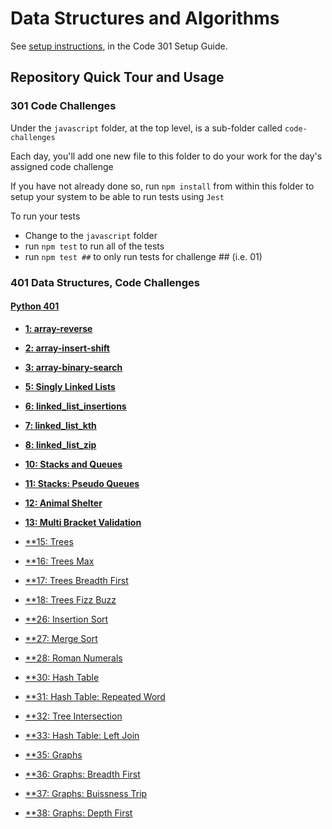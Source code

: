 # Data Structures and Algorithms

See [setup instructions](https://codefellows.github.io/setup-guide/code-301/3-code-challenges), in the Code 301 Setup Guide.

## Repository Quick Tour and Usage

### 301 Code Challenges

Under the `javascript` folder, at the top level, is a sub-folder called `code-challenges`

Each day, you'll add one new file to this folder to do your work for the day's assigned code challenge

If you have not already done so, run `npm install` from within this folder to setup your system to be able to run tests using `Jest`

To run your tests

- Change to the `javascript` folder
- run `npm test` to run all of the tests
- run `npm test ##` to only run tests for challenge ## (i.e. 01)

### 401 Data Structures, Code Challenges

#### [Python 401](python/README.md)

* [**1: array-reverse**](python/docs/array-reverse/README.md)
* [**2: array-insert-shift**](python/docs/array-insert-shift/README.md)
* [**3: array-binary-search**](python/docs/array-binary-search/README.md)


* [**5: Singly Linked Lists**](python/docs/linked_list/README.md)
* [**6: linked_list_insertions**](python/docs/linked_list_insertions/README.md)
* [**7: linked_list_kth**](python/docs/linked_list_kth/README.md)
* [**8: linked_list_zip**](python/docs/linked_list_zip/README.md)

* [**10: Stacks and Queues**](python/docs/stack_and_queue/README.md)
* [**11: Stacks: Pseudo Queues**](python/docs/stack_queue_pseudo/README.md)
* [**12: Animal Shelter**](python/docs/stack_queue_animal_shelter/README.md)
* [**13: Multi Bracket Validation**](python/docs/stack_queue_brackets/README.md)

* [**15: Trees](python/docs/trees/README.md)
* [**16: Trees Max](python/docs/tree_max/README.md)
* [**17: Trees Breadth First](python/docs/tree_breadth_first/README.md)
* [**18: Trees Fizz Buzz](python/docs/tree_fizz_buzz/README.md)

* [**26: Insertion Sort](sorting/insertion/README.md)
* [**27: Merge Sort](sorting/merge/README.md)
* [**28: Roman Numerals](python/docs/roman_numerals/README.md)

* [**30: Hash Table](python/docs/hashtable/README.md)
* [**31: Hash Table: Repeated Word](python/docs/hashtable_repeated_word/README.md)
* [**32: Tree Intersection](python/docs/tree_intersection/README.md)
* [**33: Hash Table: Left Join](python/docs/hashtable_left_join/README.md)


* [**35: Graphs](python/docs/graph)
* [**36: Graphs: Breadth First](python/docs/graph_breadth_first/README.md)
* [**37: Graphs: Buissness Trip](python/docs/graph_business_trip/README.md)
* [**38: Graphs: Depth First](python/docs/graph_depth_first/README.md)
